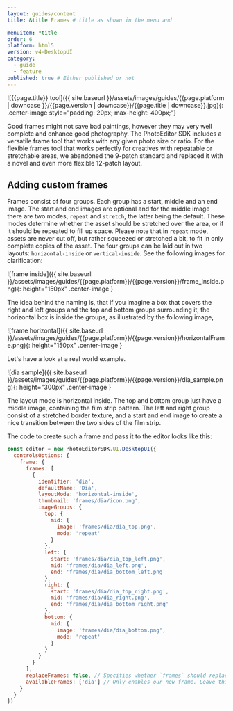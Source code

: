 ```yaml
---
layout: guides/content
title: &title Frames # title as shown in the menu and

menuitem: *title
order: 6
platform: html5
version: v4-DesktopUI
category:
  - guide
  - feature
published: true # Either published or not
---
```

![{{page.title}} tool]({{ site.baseurl }}/assets/images/guides/{{page.platform | downcase }}/{{page.version | downcase}}/{{page.title | downcase}}.jpg){: .center-image style="padding: 20px; max-height: 400px;"}


Good frames might not save bad paintings, however they may very well complete and enhance good photography. The PhotoEditor SDK includes a versatile frame tool that works with any given photo size or ratio. For the flexible frames tool that works perfectly for creatives with repeatable or stretchable areas, we abandoned the 9-patch standard and replaced it with a novel and even more flexible 12-patch layout.

## Adding custom frames

Frames consist of four groups. Each group has a start, middle and an end image. The start and end images are optional and for the middle image there are two modes, `repeat` and `stretch`, the latter being the default. These modes determine whether the asset should be stretched over the area, or if it should be repeated to fill up space. Please note that in `repeat` mode, assets are never cut off, but rather squeezed or stretched a bit, to fit in only complete copies of the asset.
The four groups can be laid out in two layouts: `horizontal-inside` or `vertical-inside`. See the following images for clarification:

![frame inside]({{ site.baseurl }}/assets/images/guides/{{page.platform}}/{{page.version}}/frame_inside.png){: height="150px" .center-image }

The idea behind the naming is, that if you imagine a box that covers the right and left groups and the top and bottom groups surrounding it,
the horizontal box is inside the groups, as illustrated by the following image,

![frame horizontal]({{ site.baseurl }}/assets/images/guides/{{page.platform}}/{{page.version}}/horizontalFrame.png){: height="150px" .center-image }

Let's have a look at a real world example.

![dia sample]({{ site.baseurl }}/assets/images/guides/{{page.platform}}/{{page.version}}/dia_sample.png){: height="300px" .center-image }

The layout mode is horizontal inside. The top and bottom group just have a middle image, containing the film strip pattern.
The left and right group consist of a stretched border texture, and a start and end image to create a nice transition between the two sides of the film strip.

The code to create such a frame and pass it to the editor looks like this:

```js
const editor = new PhotoEditorSDK.UI.DesktopUI({
  controlsOptions: {
    frame: {
      frames: [
        {
          identifier: 'dia',
          defaultName: 'Dia',
          layoutMode: 'horizontal-inside',
          thumbnail: 'frames/dia/icon.png',
          imageGroups: {
            top: {
              mid: {
                image: 'frames/dia/dia_top.png',
                mode: 'repeat'
              }
            },
            left: {
              start: 'frames/dia/dia_top_left.png',
              mid: 'frames/dia/dia_left.png',
              end: 'frames/dia/dia_bottom_left.png'
            },
            right: {
              start: 'frames/dia/dia_top_right.png',
              mid: 'frames/dia/dia_right.png',
              end: 'frames/dia/dia_bottom_right.png'
            },
            bottom: {
              mid: {
                image: 'frames/dia/dia_bottom.png',
                mode: 'repeat'
              }
            }
          }
        }
      ],
      replaceFrames: false, // Specifies whether `frames` should replace all existing frames
      availableFrames: ['dia'] // Only enables our new frame. Leave this out to enable all frames.
    }
  }
})
```

